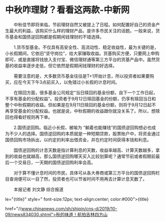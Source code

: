 # 中秋咋理财？看看这两款-中新网

　　中秋佳节即将来临，节前理财自然又被提上了日程。如何配置好自己的资金产生最大的利益，该购买什么样的理财产品，是许多市民关注的话题。一般来说，货币基金和国债逆回购都是假期闲钱理财的不错选择。

　　1.货币型基金。不仅具有高安全性、高流动性、稳定收益性，最为关键的是，小长假期间，它依旧“坚守岗位”，给大家赚取收益。货基购买方便，只要网上申购即可，或是直接将钱放入支付宝、微信理财通等第三方平台的货基产品中。虽然货基的收益率逐步走低，但它依然是假期闲钱理财的好选择。

　　需要注意的是，大多数货币基金往往是T+1开始计息，所以投资者如果要购买，应在今天下午3点前买入，以免错过小长假的计息时间。

　　在赎回方面，很多基金公司规定“当日赎回的基金份额，自下一个工作日起，不享有基金的分配权益”。投资者于9月12日赎回基金的份额，仍享有赎回当日和整个中秋假期的收益。但如果是在9月11日赎回的基金份额，则将于9月12日起不再享受基金的分配权益。也就是说，中秋假期的收益跟你就没关系了。所以，想赎回也得看好规则再下单。

　　2.国债逆回购。临近小长假，被喻为 “躺着也能赚钱”的国债逆回购想必也成为不少人的选择。国债逆回购的本质就是一种短期贷款，股票账户中，将资金通过国债回购市场拆出，以约定的利率出借资金，并在约定时间获得本钱和利息。

　　国债逆回购的计息天数是指计算利息的天数，收益率越高、计算天数越多，拿到的收益也就越高，那么国债逆回购哪天买入比较划算呢？通常节前或者假期前最后一个交易日，一天期的国债逆回购利率会高。

　　对于算不懂计息时间的市民，具体可从各大券商或第三方平台的国债逆回购栏目查询便可以一目了然，投资者也可以节省时间不用再去计算计息天数了。

　　本报记者 刘文静 综合报道

le="{title}" style=" font-size:12px; text-align:center; color:#000">{title}

href="//www.chinanews.com/sh/shipin/cns-d/2019/10-09/news834030.shtml">秋的味道！航拍吉林四方山
